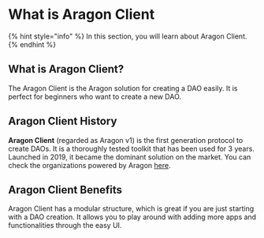# What is Aragon Client

{% hint style="info" %}
In this section, you will learn about Aragon Client.
{% endhint %}

## What is Aragon Client?

The Aragon Client is the Aragon solution for creating a DAO easily. It is perfect for beginners who want to create a new DAO.

## **Aragon Client History**

**Aragon Client** (regarded as Aragon v1) is the first generation protocol to create DAOs. It is a thoroughly tested toolkit that has been used for 3 years. Launched in 2019, it became the dominant solution on the market. You can check the organizations powered by Aragon [here](https://poweredby.aragon.org).

## Aragon Client Benefits

Aragon Client has a modular structure, which is great if you are just starting with a DAO creation. It allows you to play around with adding more apps and functionalities through the easy UI.
